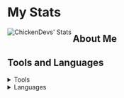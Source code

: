 # My Stats
<img align="left" alt="ChickenDevs' Stats" src="https://github-readme-stats.vercel.app/api?username=Kohen-Blake&count_private=true&show_icons=true&theme=radical">

## About Me


## Tools and Languages

<details>
<summary>Tools</summary>

- Visual Studio 2022
- Visual Studio Code
- Replit

</details>

<details>
<summary>Languages</summary>

- Python
- HTML/CSS
- C++

</details>

